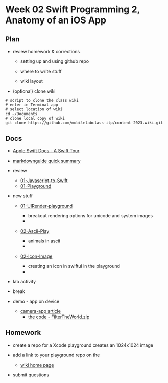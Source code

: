# Week 02 Swift Programming 2, Anatomy of an iOS App

<!-- ## Review last week -->

<!-- - [01-MoLab-Notes](https://github.com/mobilelabclass-itp/content-2023/blob/main/assets/01-MoLab-Notes.pdf) -->

## Plan

- review homework & corrections

  - setting up and using github repo

  - where to write stuff

  - wiki layout

- (optional) clone wiki

```
# script to clone the class wiki
# enter in Terminal app
# select location of wiki
cd ~/Documents
# clone local copy of wiki
git clone https://github.com/mobilelabclass-itp/content-2023.wiki.git
```

## Docs

- [Apple Swift Docs - A Swift Tour](https://docs.swift.org/swift-book/GuidedTour/GuidedTour.html)
<!-- - [Apple Swift Docs - for developer](https://developer.apple.com/documentation/swift) -->

- [markdownguide quick summary](https://www.markdownguide.org/cheat-sheet/)

- review

  - [01-Javascript-to-Swift](https://github.com/mobilelabclass-itp/01-Javascript-to-Swift)
  - [01-Playground](https://github.com/mobilelabclass-itp/01-Playground)

- new stuff

  - [01-UIRender-playground](https://github.com/mobilelabclass-itp/01-UIRender-playground)

    - breakout rendering options for unicode and system images
    -

  - [02-Ascii-Play](https://github.com/mobilelabclass-itp/02-Ascii-Play)
    - animals in ascii
    -
  - [02-Icon-Image](https://github.com/mobilelabclass-itp/)
    - creating an icon in swiftui in the playground
    -

- lab activity

- break

- demo - app on device
  - [camera-app article](https://www.kodeco.com/26244793-building-a-camera-app-with-swiftui-and-combine)
    - [the code - FilterTheWorld.zip](https://koenig-media.raywenderlich.com/uploads/2021/10/FilterTheWorld.zip)

## Homework

- create a repo for a Xcode playground creates an 1024x1024 image

- add a link to your playground repo on the

  - [wiki home page](https://github.com/mobilelabclass-itp/content-2023/wiki)

- submit questions
